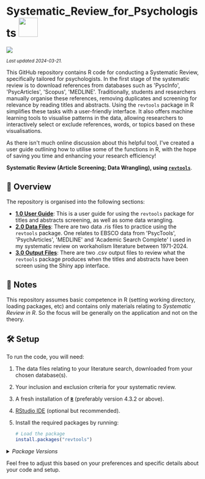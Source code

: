# Systematic_Review_for_Psychologists <img src="https://media.giphy.com/media/1oGT95WukVFcRO1OFZ/giphy.gif" width="50">

[![](https://img.shields.io/badge/Language-R-blue)](http://cran.r-project.org/)

<sub>*Last updated 2024-03-21.*</sub>

This GitHub repository contains R code for conducting a Systematic Review, specifically tailored for psychologists. In the first stage of the systematic review is to download references from databases such as 'PyscInfo', 'PsycArticles', 'Scopus', 'MEDLINE'. Traditionally, students and researchers manually organise these references, removing duplicates and screening for relevance by reading titles and abstracts. Using the `revtools` package in R simplifies these tasks with a user-friendly interface. It also offers machine learning tools to visualise patterns in the data, allowing researchers to interactively select or exclude references, words, or topics based on these visualisations.

As there isn't much online discussion about this helpful tool, I've created a user guide outlining how to utilise some of the functions in R, with the hope of saving you time and enhancing your research efficiency!

**Systematic Review (Article Screening; Data Wrangling), using [`revtools`](https://cran.r-project.org/web/packages/revtools/index.html)**. 
## :telescope: Overview

The repository is organised into the following sections:

- **[1.0 User Guide](https://github.com/stephtowch/Systematic_Review_for_Psychologists/tree/main/1.0_User_Guide_Systematic_Review)**: This is a user guide for using the `revtools` package for titles and abstracts screening, as well as some data wrangling.
- **[2.0 Data Files](/R/02_SEM_Model_Assumptions.R)**: There are two data .ris files to practice using the `revtools` package. One relates to EBSCO data from 'PsycTools', 'PsychArticles', 'MEDLINE' and 'Academic Search Complete' I used in my systematic review on workaholism literature between 1971-2024.
- **[3.0 Output Files]()**: There are two .csv output files to review what the `revtools` package produces when the titles and abstracts have been screen using the Shiny app interface.

## :scroll: Notes

This repository assumes basic competence in R (setting working directory, loading packages, etc) and contains only materials relating to *Systematic Review in R*. So the focus will be generally on the application and not on the theory.  

## :hammer_and_wrench: Setup

To run the code, you will need:

1. The data files relating to your literature search, downloaded from your chosen database(s).
2. Your inclusion and exclusion criteria for your systematic review.
3. A fresh installation of [**`R`**](https://cran.r-project.org/) (preferably version 4.3.2 or above).
4. [RStudio IDE](https://www.rstudio.com/products/rstudio/download/) (optional but recommended).
5. Install the required packages by running:

   ```R
   # Load the package
   install.packages("revtools")
   ```

<details>
<summary>
<i>Package Versions</i>
</summary>
   
Run on Windows 11 x64 (build 22621), with R version 4.3.2.

The packages used here:

- `revtools` 0.4.1(*CRAN*)

</details>

Feel free to adjust this based on your preferences and specific details about your code and setup.
